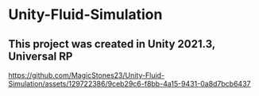 # Unity-Fluid-Simulation

## This project was created in Unity 2021.3, Universal RP

https://github.com/MagicStones23/Unity-Fluid-Simulation/assets/129722386/9ceb29c6-f8bb-4a15-9431-0a8d7bcb6437
